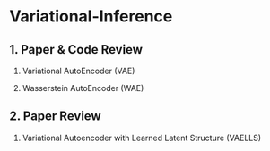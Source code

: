# Variational-Inference

## 1. Paper & Code Review

1) Variational AutoEncoder (VAE)

2) Wasserstein AutoEncoder (WAE)

## 2. Paper Review

1) Variational Autoencoder with Learned Latent Structure (VAELLS)
